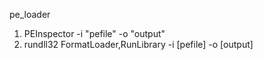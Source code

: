 pe_loader

1. PEInspector -i "pefile" -o "output"
2. rundll32 FormatLoader,RunLibrary -i [pefile] -o [output]